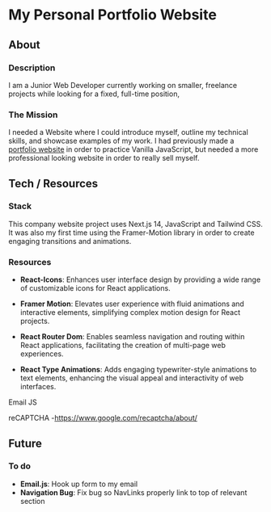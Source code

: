 # My Personal Portfolio Website

## About

### Description

I am a Junior Web Developer currently working on smaller, freelance projects while looking for a fixed, full-time position,

### The Mission

I needed a Website where I could introduce myself, outline my technical skills, and showcase examples of my work. I had previously made a [portfolio website](https://acz1992.github.io/adam-zdan-portfolio-first-iteration/index.html) in order to practice Vanilla JavaScript, but needed a more professional looking website in order to really sell myself.

## Tech / Resources

### Stack

This company website project uses Next.js 14, JavaScript and Tailwind CSS. It was also my first time using the Framer-Motion library in order to create engaging transitions and animations.

### Resources

-   **React-Icons**: Enhances user interface design by providing a wide range of customizable icons for React applications.

-   **Framer Motion**: Elevates user experience with fluid animations and interactive elements, simplifying complex motion design for React projects.

-   **React Router Dom**: Enables seamless navigation and routing within React applications, facilitating the creation of multi-page web experiences.

-   **React Type Animations**: Adds engaging typewriter-style animations to text elements, enhancing the visual appeal and interactivity of web interfaces.

Email JS

reCAPTCHA -https://www.google.com/recaptcha/about/

## Future

### To do

-   **Email.js**: Hook up form to my email
-   **Navigation Bug**: Fix bug so NavLinks properly link to top of relevant section
